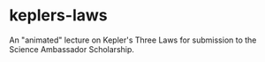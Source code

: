 # keplers-laws
 An "animated" lecture on Kepler's Three Laws for submission to the Science Ambassador Scholarship.
